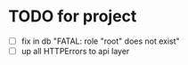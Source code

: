 # TODO for project

- [ ] fix in db "FATAL: role "root" does not exist"
- [ ] up all HTTPErrors to api layer
